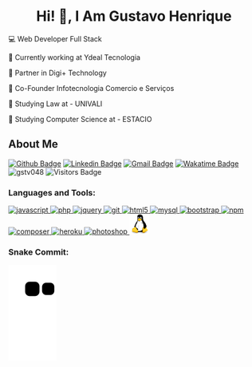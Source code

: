 <h1 align="center">Hi! 👋, I Am Gustavo Henrique</h1>
<!-- <img align="right" width="400px" src="./e84617ca70742151120affdfa77ebb2e-1.gif"> -->

<!-- <p disabled align="left"> 
  <img src="https://github-readme-stats.vercel.app/api/wakatime?username=gstv048&layout=compact" alt="gstv048" />
  <img src="https://wakatime.com/badge/user/3dd6f44c-9062-41e1-b764-c0ee928493f3.svg" alt="gstv048" />
</p> -->

<!-- ## I'm Gustavo Henrique Dos Santos! -->
:computer: Web Developer Full Stack

:briefcase: Currently working at Ydeal Tecnologia

:briefcase: Partner in Digi+ Technology

:department_store: Co-Founder Infotecnologia Comercio e Serviços

:open_book: Studying Law at - UNIVALI

:open_book: Studying Computer Science at - ESTACIO

## About Me

[![Github Badge](https://img.shields.io/badge/-Github-000?style=flat-square&logo=Github&logoColor=white&link=https://github.com/gstv048)](https://github.com/gstv048)
[![Linkedin Badge](https://img.shields.io/badge/-LinkedIn-blue?style=flat-square&logo=Linkedin&logoColor=white&link=https://www.linkedin.com/in/gstv048//)](https://www.linkedin.com/in/gstv048/)
[![Gmail Badge](https://img.shields.io/badge/-Gmail-c14438?style=flat-square&logo=Gmail&logoColor=white&link=mailto:gustavohenrique27sc@gmail.com)](mailto:gustavohenrique27sc@gmail.com)
[![Wakatime Badge](https://img.shields.io/badge/-Wakatime-000?style=flat-square&logo=wakatime&logoColor=white&link=https://github.com/gstv048)](https://wakatime.com/@gstv048)
<img src="https://wakatime.com/badge/user/3dd6f44c-9062-41e1-b764-c0ee928493f3.svg" alt="gstv048" />
![Visitors Badge](https://komarev.com/ghpvc/?username=gstv048&color=blue)

<h3 align="left">Languages and Tools:</h3>

<p align="left"> 
   <a href="https://developer.mozilla.org/en-US/docs/Web/JavaScript" target="_blank">  
    <img src="https://cdn.jsdelivr.net/gh/devicons/devicon/icons/javascript/javascript-plain.svg" alt="javascript" width="40" height="40"/>    
    </a>
  <a href="https://www.php.net" target="_blank">     
    <img src="https://cdn.jsdelivr.net/gh/devicons/devicon/icons/php/php-plain.svg" alt="php" width="40" height="40"/>
  </a>
  <a href="#" target="_blank" rel="noreferrer">     
    <img src="https://cdn.jsdelivr.net/gh/devicons/devicon/icons/jquery/jquery-original.svg" alt="jquery" width="40" height="40"/>    
  </a>
  <a href="https://git-scm.com/" target="_blank"> 
    <img src="https://cdn.jsdelivr.net/gh/devicons/devicon/icons/git/git-original.svg" alt="git" width="40" height="40"/>
  </a>
  <a href="https://www.w3.org/html/" tittle="W3 SCHOOLS" target="_blank" rel="noreferrer">     
    <img src="https://cdn.jsdelivr.net/gh/devicons/devicon/icons/html5/html5-original.svg" alt="html5" width="40" height="40"/>
  </a>
  <a href="https://www.mysql.com/" target="_blank">     
    <img src="https://cdn.jsdelivr.net/gh/devicons/devicon/icons/mysql/mysql-original.svg" alt="mysql" width="40" height="40"/>
  </a>
  <a tittle="bootstrap" href="https://getbootstrap.com" target="_blank"> 
    <img src="https://cdn.jsdelivr.net/gh/devicons/devicon/icons/bootstrap/bootstrap-original.svg" alt="bootstrap" width="40" height="40"/>
  </a>
  <a href="#" tittle="npm" target="_blank" rel="noreferrer">    
    <img src="https://cdn.jsdelivr.net/gh/devicons/devicon/icons/npm/npm-original-wordmark.svg" alt="npm" width="40" height="40"/>    
  </a>
  <a href="#" tittle="Composer" target="_blank"> 
    <img src="https://cdn.jsdelivr.net/gh/devicons/devicon/icons/composer/composer-original.svg" alt="composer" width="40" height="40"/>    
  </a>
  <a href="#" target="_blank" rel="noreferrer">     
      <img src="https://cdn.jsdelivr.net/gh/devicons/devicon/icons/heroku/heroku-original.svg" alt="heroku" width="40" height="40"/>    
    </a>
  <a href="https://www.adobe.com/" target="_blank"> 
      <img src="https://upload.wikimedia.org/wikipedia/commons/thumb/2/20/Photoshop_CC_icon.png/800px-Photoshop_CC_icon.png" alt="photoshop" width="40" height="40"/> 
    </a>
  <a href="https://www.linux.org/" target="_blank" rel="noreferrer">
    <img src="https://raw.githubusercontent.com/devicons/devicon/master/icons/linux/linux-original.svg" alt="linux" width="40" height="40" />
  </a>
</p>

<!-- <h3 align="left">Wakatime Statistics:</h3>

<div class="col-md-3">
<p disabled align="left"> 
  <img src="https://github-readme-stats.vercel.app/api/wakatime?username=gstv048&layout=compact" alt="gstv048" />
</p>
</div> -->

<h3 align="left">Snake Commit:</h3>

![snake gif](https://github.com/gstv048/gstv048/blob/output/github-contribution-grid-snake.svg)

<!--  <h3 align="left">War against errors:</h3>

<img src="https://wallpaperaccess.com/full/2825731.gif"  width="100%" height="400"> -->
